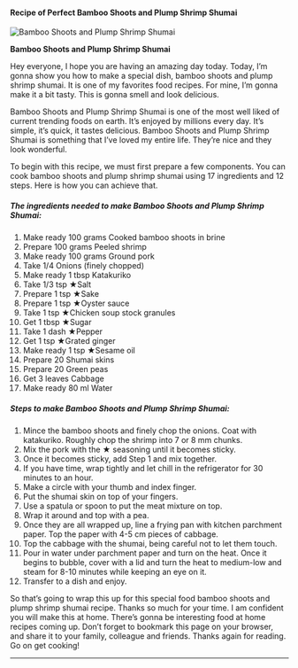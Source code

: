             

#### Recipe of Perfect Bamboo Shoots and Plump Shrimp Shumai

![Bamboo Shoots and Plump Shrimp Shumai](https://img-global.cpcdn.com/recipes/6032728651726848/751x532cq70/bamboo-shoots-and-plump-shrimp-shumai-recipe-main-photo.jpg)

**Bamboo Shoots and Plump Shrimp Shumai**

Hey everyone, I hope you are having an amazing day today. Today, I’m gonna show you how to make a special dish, bamboo shoots and plump shrimp shumai. It is one of my favorites food recipes. For mine, I’m gonna make it a bit tasty. This is gonna smell and look delicious.

Bamboo Shoots and Plump Shrimp Shumai is one of the most well liked of current trending foods on earth. It’s enjoyed by millions every day. It’s simple, it’s quick, it tastes delicious. Bamboo Shoots and Plump Shrimp Shumai is something that I’ve loved my entire life. They’re nice and they look wonderful.

To begin with this recipe, we must first prepare a few components. You can cook bamboo shoots and plump shrimp shumai using 17 ingredients and 12 steps. Here is how you can achieve that.

##### The ingredients needed to make Bamboo Shoots and Plump Shrimp Shumai:

1.  Make ready 100 grams Cooked bamboo shoots in brine
2.  Prepare 100 grams Peeled shrimp
3.  Make ready 100 grams Ground pork
4.  Take 1/4 Onions (finely chopped)
5.  Make ready 1 tbsp Katakuriko
6.  Take 1/3 tsp ★Salt
7.  Prepare 1 tsp ★Sake
8.  Prepare 1 tsp ★Oyster sauce
9.  Take 1 tsp ★Chicken soup stock granules
10.  Get 1 tbsp ★Sugar
11.  Take 1 dash ★Pepper
12.  Get 1 tsp ★Grated ginger
13.  Make ready 1 tsp ★Sesame oil
14.  Prepare 20 Shumai skins
15.  Prepare 20 Green peas
16.  Get 3 leaves Cabbage
17.  Make ready 80 ml Water

##### Steps to make Bamboo Shoots and Plump Shrimp Shumai:

1.  Mince the bamboo shoots and finely chop the onions. Coat with katakuriko. Roughly chop the shrimp into 7 or 8 mm chunks.
2.  Mix the pork with the ★ seasoning until it becomes sticky.
3.  Once it becomes sticky, add Step 1 and mix together.
4.  If you have time, wrap tightly and let chill in the refrigerator for 30 minutes to an hour.
5.  Make a circle with your thumb and index finger.
6.  Put the shumai skin on top of your fingers.
7.  Use a spatula or spoon to put the meat mixture on top.
8.  Wrap it around and top with a pea.
9.  Once they are all wrapped up, line a frying pan with kitchen parchment paper. Top the paper with 4-5 cm pieces of cabbage.
10.  Top the cabbage with the shumai, being careful not to let them touch.
11.  Pour in water under parchment paper and turn on the heat. Once it begins to bubble, cover with a lid and turn the heat to medium-low and steam for 8-10 minutes while keeping an eye on it.
12.  Transfer to a dish and enjoy.

So that’s going to wrap this up for this special food bamboo shoots and plump shrimp shumai recipe. Thanks so much for your time. I am confident you will make this at home. There’s gonna be interesting food at home recipes coming up. Don’t forget to bookmark this page on your browser, and share it to your family, colleague and friends. Thanks again for reading. Go on get cooking!

* * *